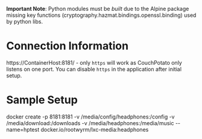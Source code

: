 **Important Note**: Python modules must be _built_ due to the Alpine package missing key functions (cryptography.hazmat.bindings.openssl.binding) used by python libs.

# Connection Information
https://ContainerHost:8181/ - only `https` will work as CouchPotato only listens on one port. You can disable `https` in the application after initial setup.

# Sample Setup
docker create -p 8181:8181 -v /media/config/headphones:/config -v /media/download:/downloads -v /media/headphones:/media/music --name=hptest docker.io/rootwyrm/lxc-media:headphones
